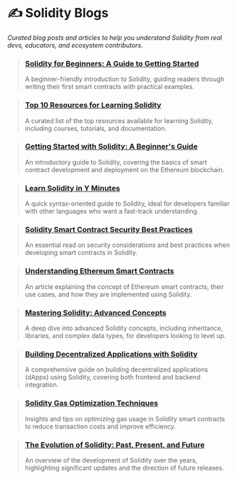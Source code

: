 # ✍️ Solidity Blogs  
_Curated blog posts and articles to help you understand Solidity from real devs, educators, and ecosystem contributors._

> ### [Solidity for Beginners: A Guide to Getting Started](https://www.dappuniversity.com/articles/solidity-tutorial)  
> A beginner-friendly introduction to Solidity, guiding readers through writing their first smart contracts with practical examples.

> ### [Top 10 Resources for Learning Solidity](https://medium.com/nerd-for-tech/top-10-resources-for-learning-solidity-70de3566ff0b)  
> A curated list of the top resources available for learning Solidity, including courses, tutorials, and documentation.

> ### [Getting Started with Solidity: A Beginner's Guide](https://www.risein.com/blog/beginners-guide-to-learning-solidity)  
> An introductory guide to Solidity, covering the basics of smart contract development and deployment on the Ethereum blockchain.

> ### [Learn Solidity in Y Minutes](https://learnxinyminutes.com/docs/solidity/)  
> A quick syntax-oriented guide to Solidity, ideal for developers familiar with other languages who want a fast-track understanding.

> ### [Solidity Smart Contract Security Best Practices](https://consensys.github.io/smart-contract-best-practices/)  
> An essential read on security considerations and best practices when developing smart contracts in Solidity.

> ### [Understanding Ethereum Smart Contracts](https://www.coindesk.com/learn/ethereum-101/what-are-ethereum-smart-contracts)  
> An article explaining the concept of Ethereum smart contracts, their use cases, and how they are implemented using Solidity.

> ### [Mastering Solidity: Advanced Concepts](https://blog.chain.link/solidity-tutorial/)  
> A deep dive into advanced Solidity concepts, including inheritance, libraries, and complex data types, for developers looking to level up.

> ### [Building Decentralized Applications with Solidity](https://www.freecodecamp.org/news/learn-solidity-handbook/)  
> A comprehensive guide on building decentralized applications (dApps) using Solidity, covering both frontend and backend integration.

> ### [Solidity Gas Optimization Techniques](https://medium.com/coinmonks/solidity-gas-optimization-tips-8c7e8c3f3f0f)  
> Insights and tips on optimizing gas usage in Solidity smart contracts to reduce transaction costs and improve efficiency.

> ### [The Evolution of Solidity: Past, Present, and Future](https://blog.ethereum.org/2020/07/16/solidity-0.7.0/)  
> An overview of the development of Solidity over the years, highlighting significant updates and the direction of future releases.
